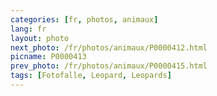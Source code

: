 ```yaml
---
categories: [fr, photos, animaux]
lang: fr
layout: photo
next_photo: /fr/photos/animaux/P0000412.html
picname: P0000413
prev_photo: /fr/photos/animaux/P0000415.html
tags: [Fotofalle, Leopard, Leopards]
---
```

